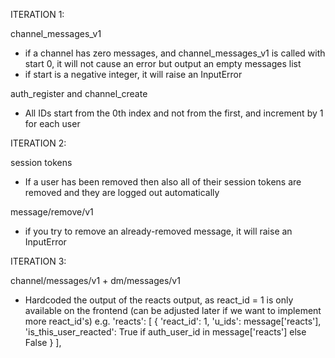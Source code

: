 ITERATION 1:

channel_messages_v1
- if a channel has zero messages, and channel_messages_v1 is called with start 0, it will not cause an error but output an empty messages list
- if start is a negative integer, it will raise an InputError

auth_register and channel_create
- All IDs start from the 0th index and not from the first, and increment by 1 for each user

ITERATION 2:

session tokens
- If a user has been removed then also all of their session tokens are removed and they are logged out automatically

message/remove/v1
- if you try to remove an already-removed message, it will raise an InputError

ITERATION 3:

channel/messages/v1 + dm/messages/v1
- Hardcoded the output of the reacts output, as react_id = 1 is only available on the frontend
    (can be adjusted later if we want to implement more react_id's)
    e.g.
    'reacts': [
        {
            'react_id': 1,
            'u_ids': message['reacts'],
            'is_this_user_reacted': True if auth_user_id in message['reacts'] else False
        }
    ],

